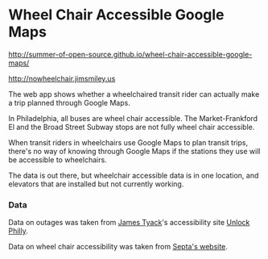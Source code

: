 Wheel Chair Accessible Google Maps
==================================

http://summer-of-open-source.github.io/wheel-chair-accessible-google-maps/

http://nowheelchair.jimsmiley.us

The web app shows whether a wheelchaired transit rider can actually make a trip planned through Google Maps.

In Philadelphia, all buses are wheel chair accessible. The Market-Frankford El and the Broad Street Subway stops are not fully wheel chair accessible.

When transit riders in wheelchairs use Google Maps to plan transit trips, there's no way of knowing through Google Maps if the stations they use will be accessible to wheelchairs.

The data is out there, but wheelchair accessible data is in one location, and elevators that are installed but not currently working.

### Data

Data on outages was taken from [James Tyack](http://www.tyack.net/)'s accessibility site [Unlock Philly](http://www.unlockphilly.com).

Data on wheel chair accessibility was taken from [Septa's website](http://www3.septa.org/hackathon/).
